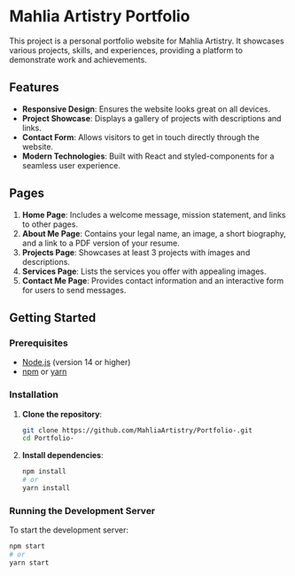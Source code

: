 # Mahlia Artistry Portfolio

This project is a personal portfolio website for Mahlia Artistry. It showcases various projects, skills, and experiences, providing a platform to demonstrate work and achievements.

## Features

- **Responsive Design**: Ensures the website looks great on all devices.
- **Project Showcase**: Displays a gallery of projects with descriptions and links.
- **Contact Form**: Allows visitors to get in touch directly through the website.
- **Modern Technologies**: Built with React and styled-components for a seamless user experience.

## Pages

1. **Home Page**: Includes a welcome message, mission statement, and links to other pages.
2. **About Me Page**: Contains your legal name, an image, a short biography, and a link to a PDF version of your resume.
3. **Projects Page**: Showcases at least 3 projects with images and descriptions.
4. **Services Page**: Lists the services you offer with appealing images.
5. **Contact Me Page**: Provides contact information and an interactive form for users to send messages.

## Getting Started

### Prerequisites

- [Node.js](https://nodejs.org/) (version 14 or higher)
- [npm](https://www.npmjs.com/) or [yarn](https://yarnpkg.com/)

### Installation

1. **Clone the repository**:
    ```sh
    git clone https://github.com/MahliaArtistry/Portfolio-.git
    cd Portfolio-
    ```

2. **Install dependencies**:
    ```sh
    npm install
    # or
    yarn install
    ```

### Running the Development Server

To start the development server:
```sh
npm start
# or
yarn start